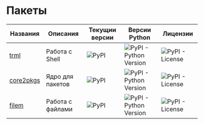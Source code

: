 # Пакеты

| Названия | Описания | Текущии версии | Версии Python | Лицензии |
| -------- | -------- | -------------- | ------------- | -------- |
| [trml](https://github.com/DmitryRyumin/pkgs/tree/master/trml) | Работа с Shell | ![PyPI](https://img.shields.io/pypi/v/trml)  | ![PyPI - Python Version](https://img.shields.io/pypi/pyversions/trml) | ![PyPI - License](https://img.shields.io/pypi/l/trml) |
| [core2pkgs](https://github.com/DmitryRyumin/pkgs/tree/master/core2pkgs) | Ядро для пакетов | ![PyPI](https://img.shields.io/pypi/v/core2pkgs) | ![PyPI - Python Version](https://img.shields.io/pypi/pyversions/core2pkgs) | ![PyPI - License](https://img.shields.io/pypi/l/core2pkgs) |
| [filem](https://github.com/DmitryRyumin/pkgs/tree/master/filem) | Работа с файлами | ![PyPI](https://img.shields.io/pypi/v/filem) | ![PyPI - Python Version](https://img.shields.io/pypi/pyversions/filem) | ![PyPI - License](https://img.shields.io/pypi/l/filem) |
